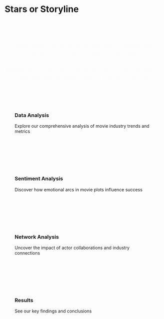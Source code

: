 
# Stars or Storyline

<div class="hero-section">
  <h2>How Actor Fame and Sentiment Trajectories Shape a Movie's Critical Success</h2>
  <p class="lead">Exploring the intricate relationship between star power and storyline in determining a movie's success</p>
</div>

<div class="navigation-grid">
  <div class="nav-card" onclick="window.location='./data-analysis'">
    <h3>Data Analysis</h3>
    <p>Explore our comprehensive analysis of movie industry trends and metrics</p>
  </div>
  
  <div class="nav-card" onclick="window.location='./sentiment-analysis'">
    <h3>Sentiment Analysis</h3>
    <p>Discover how emotional arcs in movie plots influence success</p>
  </div>
  
  <div class="nav-card" onclick="window.location='./network-analysis'">
    <h3>Network Analysis</h3>
    <p>Uncover the impact of actor collaborations and industry connections</p>
  </div>
  
  <div class="nav-card" onclick="window.location='./results'">
    <h3>Results</h3>
    <p>See our key findings and conclusions</p>
  </div>
</div>

<style>
.hero-section {
  text-align: center;
  margin: 4rem 0;
  animation: fadeIn 1s ease-in;
}

.lead {
  font-size: 1.2rem;
  color: var(--text-color);
  margin: 2rem 0;
}

.navigation-grid {
  display: grid;
  grid-template-columns: repeat(auto-fit, minmax(250px, 1fr));
  gap: 2rem;
  margin: 4rem 0;
}

.nav-card {
  background: var(--background-hover);
  padding: 2rem;
  border-radius: 8px;
  cursor: pointer;
  transition: all 0.3s ease;
}

.nav-card:hover {
  transform: translateY(-5px);
  box-shadow: 0 5px 15px rgba(0, 0, 0, 0.3);
}

@keyframes fadeIn {
  from { opacity: 0; transform: translateY(20px); }
  to { opacity: 1; transform: translateY(0); }
}
</style>